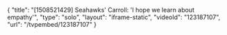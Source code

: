 {
    "title": "[1508521429] Seahawks' Carroll: 'I hope we learn about empathy'",
    "type": "solo",
    "layout": "iframe-static",
    "videoId": "123187107",
    "url": "\/tvpembed\/123187107"
}